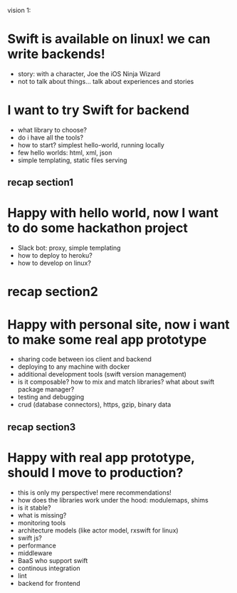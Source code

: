 vision 1:

<!-- intro -->
# Swift is available on linux! we can write backends!

* story: with a character, Joe the iOS Ninja Wizard
* not to talk about things… talk about experiences and stories

<!-- section1 -->
# I want to try Swift for backend
* what library to choose?
* do i have all the tools?
* how to start? simplest hello-world, running locally
* few hello worlds: html, xml, json
* simple templating, static files serving

## recap section1

<!-- section2 -->
# Happy with hello world, now I want to do some hackathon project
* Slack bot: proxy, simple templating
* how to deploy to heroku?
* how to develop on linux?

# recap section2

<!-- section3 -->
# Happy with personal site, now i want to make some real app prototype
* sharing code between ios client and backend
* deploying to any machine with docker
* additional development tools (swift version management)
* is it composable? how to mix and match libraries? what about swift package manager?
* testing and debugging
* crud (database connectors), https, gzip, binary data

## recap section3

<!-- outro -->
# Happy with real app prototype, should I move to production?
* this is only my perspective! mere recommendations!
* how does the libraries work under the hood: modulemaps, shims
* is it stable?
* what is missing?
* monitoring tools
* architecture models (like actor model, rxswift for linux)
* swift js?
* performance
* middleware
* BaaS who support swift
* continous integration
* lint
* backend for frontend

